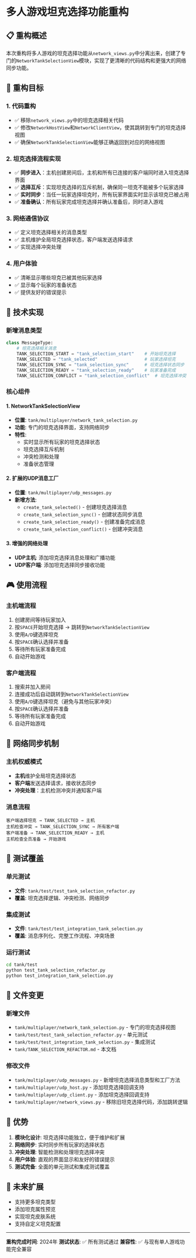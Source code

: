 # 多人游戏坦克选择功能重构

## 📋 重构概述

本次重构将多人游戏的坦克选择功能从`network_views.py`中分离出来，创建了专门的`NetworkTankSelectionView`模块，实现了更清晰的代码结构和更强大的网络同步功能。

## 🎯 重构目标

### 1. **代码重构**
- ✅ 移除`network_views.py`中的坦克选择相关代码
- ✅ 修改`NetworkHostView`和`NetworkClientView`，使其跳转到专门的坦克选择视图
- ✅ 确保`NetworkTankSelectionView`能够正确返回到对应的网络视图

### 2. **坦克选择流程实现**
- ✅ **同步进入**：主机创建房间后，主机和所有已连接的客户端同时进入坦克选择界面
- ✅ **选择互斥**：实现坦克选择的互斥机制，确保同一坦克不能被多个玩家选择
- ✅ **实时同步**：当任一玩家选择坦克时，所有玩家界面实时显示该坦克已被占用
- ✅ **准备确认**：所有玩家完成坦克选择并确认准备后，同时进入游戏

### 3. **网络通信协议**
- ✅ 定义坦克选择相关的消息类型
- ✅ 主机维护全局坦克选择状态，客户端发送选择请求
- ✅ 实现选择冲突处理

### 4. **用户体验**
- ✅ 清晰显示哪些坦克已被其他玩家选择
- ✅ 显示每个玩家的准备状态
- ✅ 提供友好的错误提示

## 🔧 技术实现

### 新增消息类型

```python
class MessageType:
    # 坦克选择相关消息
    TANK_SELECTION_START = "tank_selection_start"    # 开始坦克选择
    TANK_SELECTED = "tank_selected"                  # 玩家选择坦克
    TANK_SELECTION_SYNC = "tank_selection_sync"      # 坦克选择状态同步
    TANK_SELECTION_READY = "tank_selection_ready"    # 玩家准备完成
    TANK_SELECTION_CONFLICT = "tank_selection_conflict"  # 坦克选择冲突
```

### 核心组件

#### 1. NetworkTankSelectionView
- **位置**: `tank/multiplayer/network_tank_selection.py`
- **功能**: 专门的坦克选择界面，支持网络同步
- **特性**:
  - 实时显示所有玩家的坦克选择状态
  - 坦克选择互斥机制
  - 冲突检测和处理
  - 准备状态管理

#### 2. 扩展的UDP消息工厂
- **位置**: `tank/multiplayer/udp_messages.py`
- **新增方法**:
  - `create_tank_selected()` - 创建坦克选择消息
  - `create_tank_selection_sync()` - 创建状态同步消息
  - `create_tank_selection_ready()` - 创建准备完成消息
  - `create_tank_selection_conflict()` - 创建冲突消息

#### 3. 增强的网络处理
- **UDP主机**: 添加坦克选择消息处理和广播功能
- **UDP客户端**: 添加坦克选择同步接收功能

## 🎮 使用流程

### 主机端流程
1. 创建房间等待玩家加入
2. 按`SPACE`开始坦克选择 → 跳转到`NetworkTankSelectionView`
3. 使用`A/D`键选择坦克
4. 按`SPACE`确认选择并准备
5. 等待所有玩家准备完成
6. 自动开始游戏

### 客户端流程
1. 搜索并加入房间
2. 连接成功后自动跳转到`NetworkTankSelectionView`
3. 使用`A/D`键选择坦克（避免与其他玩家冲突）
4. 按`SPACE`确认选择并准备
5. 等待所有玩家准备完成
6. 自动开始游戏

## 🔄 网络同步机制

### 主机权威模式
- **主机**维护全局坦克选择状态
- **客户端**发送选择请求，接收状态同步
- **冲突处理**：主机检测冲突并通知客户端

### 消息流程
```
客户端选择坦克 → TANK_SELECTED → 主机
主机检查冲突 → TANK_SELECTION_SYNC → 所有客户端
客户端准备 → TANK_SELECTION_READY → 主机
主机检查全员准备 → 开始游戏
```

## 🧪 测试覆盖

### 单元测试
- **文件**: `tank/test/test_tank_selection_refactor.py`
- **覆盖**: 坦克选择逻辑、冲突检测、网络同步

### 集成测试
- **文件**: `tank/test/test_integration_tank_selection.py`
- **覆盖**: 消息序列化、完整工作流程、冲突场景

### 运行测试
```bash
cd tank/test
python test_tank_selection_refactor.py
python test_integration_tank_selection.py
```

## 📁 文件变更

### 新增文件
- `tank/multiplayer/network_tank_selection.py` - 专门的坦克选择视图
- `tank/test/test_tank_selection_refactor.py` - 单元测试
- `tank/test/test_integration_tank_selection.py` - 集成测试
- `tank/TANK_SELECTION_REFACTOR.md` - 本文档

### 修改文件
- `tank/multiplayer/udp_messages.py` - 新增坦克选择消息类型和工厂方法
- `tank/multiplayer/udp_host.py` - 添加坦克选择回调支持
- `tank/multiplayer/udp_client.py` - 添加坦克选择回调支持
- `tank/multiplayer/network_views.py` - 移除旧坦克选择代码，添加跳转逻辑

## 🚀 优势

1. **模块化设计**: 坦克选择功能独立，便于维护和扩展
2. **网络同步**: 实时同步所有玩家的选择状态
3. **冲突处理**: 智能检测和处理坦克选择冲突
4. **用户体验**: 直观的界面显示和友好的错误提示
5. **测试完备**: 全面的单元测试和集成测试覆盖

## 🔮 未来扩展

- 支持更多坦克类型
- 添加坦克属性预览
- 实现坦克皮肤系统
- 支持自定义坦克配置

---

**重构完成时间**: 2024年
**测试状态**: ✅ 所有测试通过
**兼容性**: ✅ 与现有单人游戏功能完全兼容
